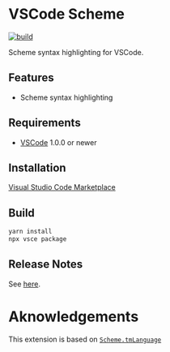# VSCode Scheme

[![build](https://github.com/jeandeaual/vscode-scheme/workflows/build/badge.svg)](https://github.com/jeandeaual/vscode-scheme/actions?query=workflow%3Abuild)

Scheme syntax highlighting for VSCode.

## Features

* Scheme syntax highlighting

## Requirements

* [VSCode](https://code.visualstudio.com/) 1.0.0 or newer

## Installation

[Visual Studio Code Marketplace](https://marketplace.visualstudio.com/items?itemName=jeandeaual.scheme)

## Build

```sh
yarn install
npx vsce package
```

## Release Notes

See [here](CHANGELOG.md).

# Aknowledgements

This extension is based on [`Scheme.tmLanguage`](https://github.com/egrachev/sublime-scheme/blob/master/Scheme.tmLanguage)

